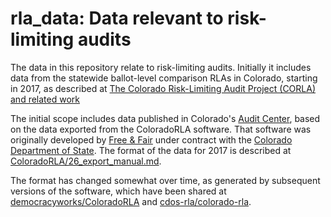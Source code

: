 # rla_data: Data relevant to risk-limiting audits

The data in this repository relate to risk-limiting audits.
Initially it includes data from the statewide ballot-level comparison RLAs in Colorado, starting in 2017,
as described at [The Colorado Risk\-Limiting Audit Project \(CORLA\) and related work](http://bcn.boulder.co.us/~neal/elections/corla/)

The initial scope includes data published in Colorado's
[Audit Center](https://www.sos.state.co.us/pubs/elections/auditCenter.html),
based on the data exported from the ColoradoRLA software.
That software was originally developed by [Free & Fair](https://freeandfair.us/)
under contract with the [Colorado Department of State](https://www.sos.state.co.us/).
The format of the data for 2017 is described at
[ColoradoRLA/26_export_manual.md](https://github.com/FreeAndFair/ColoradoRLA/blob/master/docs/26_export_manual.md).

The format has changed somewhat over time, as generated by subsequent versions of the software,
which have been shared at [democracyworks/ColoradoRLA](https://github.com/democracyworks/ColoradoRLA) and
[cdos-rla/colorado-rla](https://github.com/cdos-rla/colorado-rla).
